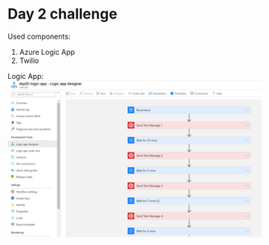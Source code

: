 # Day 2 challenge

Used components:
1) Azure Logic App
2) Twilio

Logic App:
![](_screenshot/01-LogicApp.png)
